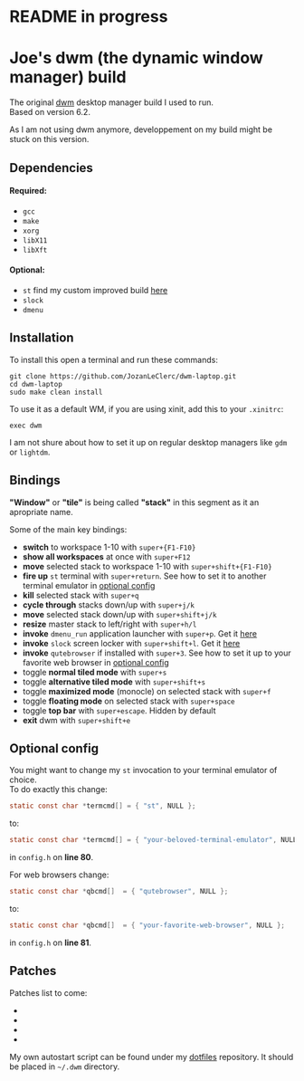 # README in progress

# Joe's dwm (the dynamic window manager) build

The original [dwm](https://dwm.suckless.org/) desktop manager build I used to run.  
Based on version 6.2.

As I am not using dwm anymore, developpement on my build might be stuck on this version.

## Dependencies

#### Required:
+ `gcc`
+ `make`
+ `xorg`
+ `libX11`
+ `libXft`

#### Optional:
+ `st` find my custom improved build [here](https://github.com/JozanLeClerc/st-laptop)
+ `slock`
+ `dmenu`

## Installation

To install this open a terminal and run these commands:
```shell
git clone https://github.com/JozanLeClerc/dwm-laptop.git
cd dwm-laptop
sudo make clean install
```
To use it as a default WM, if you are using xinit, add this to your `.xinitrc`:
```shell
exec dwm
```
I am not shure about how to set it up on regular desktop managers like `gdm` or `lightdm`.

## Bindings

**"Window"** or **"tile"** is being called **"stack"** in this segment as it an apropriate name.

Some of the main key bindings:
+ **switch** to workspace 1-10 with `super+{F1-F10}`
+ **show all workspaces** at once with `super+F12`
+ **move** selected stack to workspace 1-10 with `super+shift+{F1-F10}`
+ **fire up** `st` terminal with `super+return`. See how to set it to another terminal emulator in [optional config](https://github.com/JozanLeClerc/dwm-laptop/blob/master/README.md#optional-config) 
+ **kill** selected stack with `super+q`
+ **cycle through** stacks down/up with `super+j/k`
+ **move** selected stack down/up with `super+shift+j/k`
+ **resize** master stack to left/right with `super+h/l`
+ **invoke** `dmenu_run` application launcher with `super+p`. Get it [here](https://tools.suckless.org/dmenu/)
+ **invoke** `slock` screen locker with `super+shift+l`. Get it [here](https://tools.suckless.org/slock/)
+ **invoke** `qutebrowser` if installed with `super+3`. See how to set it up to your favorite web browser in [optional config](https://github.com/JozanLeClerc/dwm-laptop/blob/master/README.md#optional-config)
+ toggle **normal tiled mode** with `super+s`
+ toggle **alternative tiled mode** with `super+shift+s`
+ toggle **maximized mode** (monocle) on selected stack with `super+f`
+ toggle **floating mode** on selected stack with `super+space`
+ toggle **top bar** with `super+escape`. Hidden by default
+ **exit** dwm with `super+shift+e`

## Optional config

You might want to change my `st` invocation to your terminal emulator of choice.  
To do exactly this change:  
```c
static const char *termcmd[] = { "st", NULL };
```  
to:  
```c
static const char *termcmd[] = { "your-beloved-terminal-emulator", NULL };
```  
in `config.h` on **line 80**.


For web browsers change:
```c
static const char *qbcmd[]  = { "qutebrowser", NULL };
```
to:  
```c
static const char *qbcmd[]  = { "your-favorite-web-browser", NULL };
```  
in `config.h` on **line 81**.

## Patches

Patches list to come:

+
+
+
+

My own autostart script can be found under my [dotfiles](https://github.com/JozanLeClerc/dotfiles) repository. It should be placed in `~/.dwm` directory.
